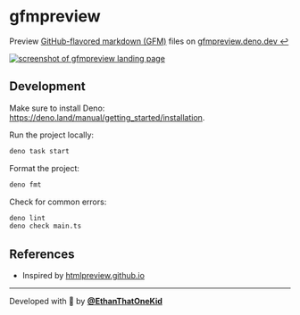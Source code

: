 # gfmpreview

Preview
[GitHub-flavored markdown (GFM)](https://docs.github.com/en/get-started/writing-on-github/getting-started-with-writing-and-formatting-on-github/basic-writing-and-formatting-syntax)
files on [gfmpreview.deno.dev ↩](https://gfmpreview.deno.dev/)

[![screenshot of gfmpreview landing page](https://github.com/user-attachments/assets/f768697a-9005-4a59-9368-aef03d0d387a)](https://gfmpreview.deno.dev/)

## Development

Make sure to install Deno:
<https://deno.land/manual/getting_started/installation>.

Run the project locally:

```sh
deno task start
```

Format the project:

```sh
deno fmt
```

Check for common errors:

```sh
deno lint
deno check main.ts
```

## References

- Inspired by [htmlpreview.github.io](https://htmlpreview.github.io/)

---

Developed with 💖 by [**@EthanThatOneKid**](https://etok.codes/)
